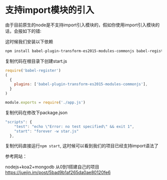 # 支持import模块的引入

由于目前原生的node是不支持import引入模块的，假如你使用import引入模块的话，会报如下的错:

这时候我们安装以下依赖
``` bash
npm install babel-plugin-transform-es2015-modules-commonjs babel-register --save
```
复制代码在根目录下创建start.js
``` javascript
require('babel-register')
(
  {
    plugins: ['babel-plugin-transform-es2015-modules-commonjs'],
  }
)

module.exports = require('./app.js')
``` 
复制代码在修改下package.json
``` javascript
"scripts": {
    "test": "echo \"Error: no test specified\" && exit 1",
    "start": "forever -w star.js"
  },
``` 
复制代码直接运行`npm start`, 这时候可以看到我们的项目已经支持import语法了



参考网站：

nodejs+koa2+mongodb 从0到1搭建自己的项目
https://juejin.im/post/5bad9b1af265da0ae80120fe6